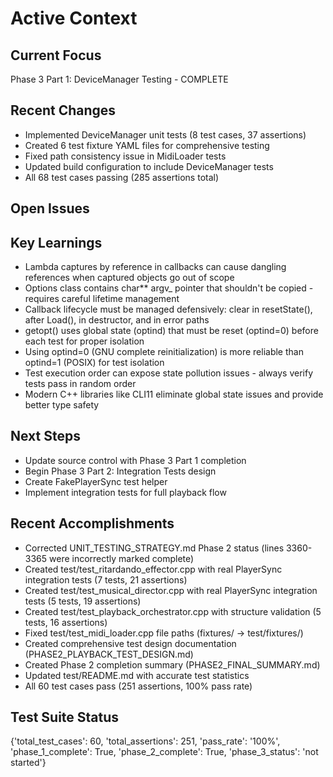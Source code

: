 # Active Context
## Current Focus
Phase 3 Part 1: DeviceManager Testing - COMPLETE

## Recent Changes
*   Implemented DeviceManager unit tests (8 test cases, 37 assertions)
*   Created 6 test fixture YAML files for comprehensive testing
*   Fixed path consistency issue in MidiLoader tests
*   Updated build configuration to include DeviceManager tests
*   All 68 test cases passing (285 assertions total)

## Open Issues

## Key Learnings
*   Lambda captures by reference in callbacks can cause dangling references when captured objects go out of scope
*   Options class contains char** argv_ pointer that shouldn't be copied - requires careful lifetime management
*   Callback lifecycle must be managed defensively: clear in resetState(), after Load(), in destructor, and in error paths
*   getopt() uses global state (optind) that must be reset (optind=0) before each test for proper isolation
*   Using optind=0 (GNU complete reinitialization) is more reliable than optind=1 (POSIX) for test isolation
*   Test execution order can expose state pollution issues - always verify tests pass in random order
*   Modern C++ libraries like CLI11 eliminate global state issues and provide better type safety

## Next Steps
*   Update source control with Phase 3 Part 1 completion
*   Begin Phase 3 Part 2: Integration Tests design
*   Create FakePlayerSync test helper
*   Implement integration tests for full playback flow

## Recent Accomplishments
*   Corrected UNIT_TESTING_STRATEGY.md Phase 2 status (lines 3360-3365 were incorrectly marked complete)
*   Created test/test_ritardando_effector.cpp with real PlayerSync integration tests (7 tests, 21 assertions)
*   Created test/test_musical_director.cpp with real PlayerSync integration tests (5 tests, 19 assertions)
*   Created test/test_playback_orchestrator.cpp with structure validation (5 tests, 16 assertions)
*   Fixed test/test_midi_loader.cpp file paths (fixtures/ -> test/fixtures/)
*   Created comprehensive test design documentation (PHASE2_PLAYBACK_TEST_DESIGN.md)
*   Created Phase 2 completion summary (PHASE2_FINAL_SUMMARY.md)
*   Updated test/README.md with accurate test statistics
*   All 60 test cases pass (251 assertions, 100% pass rate)

## Test Suite Status
{'total_test_cases': 60, 'total_assertions': 251, 'pass_rate': '100%', 'phase_1_complete': True, 'phase_2_complete': True, 'phase_3_status': 'not started'}

